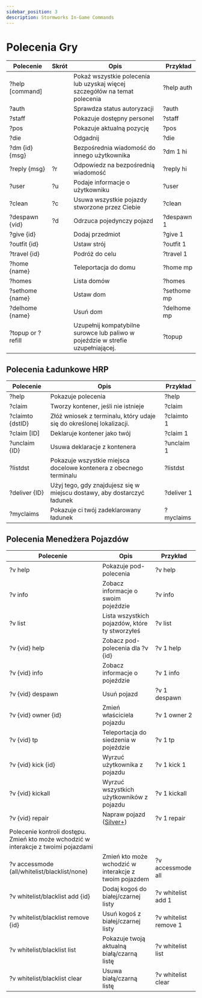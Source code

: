 ```yaml
---
sidebar_position: 3
description: Stormworks In-Game Commands
---
```



# Polecenia Gry

| Polecenie         | Skrót  | Opis                                                                            | &nbsp;Przykład |
| ----------------- | ------ | ------------------------------------------------------------------------------- | -------------- |
| ?help [command]   | &nbsp; | Pokaż wszystkie polecenia lub uzyskaj więcej szczegółów na temat polecenia      | ?help auth     |
| ?auth             | &nbsp; | Sprawdza status autoryzacji                                                     | ?auth          |
| ?staff            | &nbsp; | Pokazuje dostępny personel                                                      | ?staff         |
| ?pos              | &nbsp; | Pokazuje aktualną pozycję                                                       | ?pos           |
| ?die              | &nbsp; | Odgadnij                                                                        | ?die           |
| ?dm {id} {msg}    | &nbsp; | Bezpośrednia wiadomość do innego użytkownika                                    | ?dm 1 hi       |
| ?reply {msg}      | ?r     | Odpowiedz na bezpośrednią wiadomość                                             | ?reply hi      |
| ?user             | ?u     | Podaje informacje o użytkowniku                                                 | ?user          |
| ?clean            | ?c     | Usuwa wszystkie pojazdy stworzone przez Ciebie                                  | ?clean         |
| ?despawn {vid}    | ?d     | Odrzuca pojedynczy pojazd                                                       | ?despawn 1     |
| ?give {id}        | &nbsp; | Dodaj przedmiot                                                                 | ?give 1        |
| ?outfit {id}      | &nbsp; | Ustaw strój                                                                     | ?outfit 1      |
| ?travel {id}      | &nbsp; | Podróż do celu                                                                  | ?travel 1      |
| ?home {name}      | &nbsp; | Teleportacja do domu                                                            | ?home mp       |
| ?homes            | &nbsp; | Lista domów                                                                     | ?homes         |
| ?sethome {name}   | &nbsp; | Ustaw dom                                                                       | ?sethome mp    |
| ?delhome {name}   | &nbsp; | Usuń dom                                                                        | ?delhome mp    |
| ?topup or ?refill | &nbsp; | Uzupełnij kompatybilne surowce lub paliwo w pojeździe w strefie uzupełniającej. | ?topup         |

## Polecenia Ładunkowe HRP

 | Polecenie        | Opis                                                                    | Przykład   |
 | ---------------- | ----------------------------------------------------------------------- | ---------- |
 | ?help            | Pokazuje polecenia                                                      | ?help      |
 | ?claim           | Tworzy kontener, jeśli nie istnieje                                     | ?claim     |
 | ?claimto {dstID} | Złóż wniosek z terminalu, który udaje się do określonej lokalizacji.    | ?claimto 1 |
 | ?claim [ID]      | Deklaruje kontener jako twój                                            | ?claim 1   |
 | ?unclaim {ID}    | Usuwa deklaracje z kontenera                                            | ?unclaim 1 |
 | ?listdst         | Pokazuje wszystkie miejsca docelowe kontenera z obecnego terminalu      | ?listdst   |
 | ?deliver {ID}    | Użyj tego, gdy znajdujesz się w miejscu dostawy, aby dostarczyć ładunek | ?deliver 1 |
 | ?myclaims        | Pokazuje ci twój zadeklarowany ładunek                                  | ?myclaims  |


## Polecenia Menedżera Pojazdów

| Polecenie                                                                           | Opis                                                  | Przykład              |
| ----------------------------------------------------------------------------------- | ----------------------------------------------------- | --------------------- |
| ?v help                                                                             | Pokazuje pod-polecenia                                | ?v help               |
| ?v info                                                                             | Zobacz informacje o swoim pojeździe                   | ?v info               |
| ?v list                                                                             | Lista wszystkich pojazdów, które ty stworzyłeś        | ?v list               |
| ?v {vid} help                                                                       | Zobacz pod-polecenia dla ?v {id}                      | ?v 1 help             |
| ?v {vid} info                                                                       | Zobacz informacje o pojeździe                         | ?v 1 info             |
| ?v {vid} despawn                                                                    | Usuń pojazd                                           | ?v 1 despawn          |
| ?v {vid} owner {id}                                                                 | Zmień właściciela pojazdu                             | ?v 1 owner 2          |
| ?v {vid} tp                                                                         | Teleportacja do siedzenia w pojeździe                 | ?v 1 tp               |
| ?v {vid} kick {id}                                                                  | Wyrzuć użytkownika z pojazdu                          | ?v 1 kick 1           |
| ?v {vid} kickall                                                                    | Wyrzuć wszystkich użytkowników z pojazdu              | ?v 1 kickall          |
| ?v {vid} repair                                                                     | Napraw pojazd (<a href="/supporters#what-perks-are-there">Silver+</a>)             | ?v 1 repair           |
| Polecenie kontroli dostępu. Zmień kto może wchodzić w interakcje z twoimi pojazdami |                                                       |                       |
| ?v accessmode (all/whitelist/blacklist/none)                                        | Zmień kto może wchodzić w interakcje z twoim pojazdem | ?v accessmode all     |
| ?v whitelist/blacklist add {id}                                                     | Dodaj kogoś do białej/czarnej listy                   | ?v whitelist add 1    |
| ?v whitelist/blacklist remove {id}                                                  | Usuń kogoś z białej/czarnej listy                     | ?v whitelist remove 1 |
| ?v whitelist/blacklist list                                                         | Pokazuje twoją aktualną białą/czarną listę            | ?v whitelist list     |
| ?v whitelist/blacklist clear                                                        | Usuwa białą/czarną listę                              | ?v whitelist clear    |




